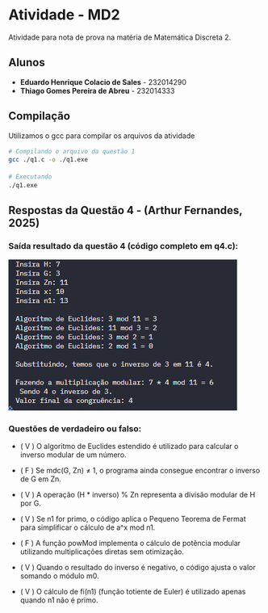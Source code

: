 # Atividade - MD2

Atividade para nota de prova na matéria de Matemática Discreta 2. 

## Alunos

* **Eduardo Henrique Colacio de Sales** - 232014290
* **Thiago Gomes Pereira de Abreu** - 232014333

## Compilação

Utilizamos o gcc para compilar os arquivos da atividade
```bash
# Compilando o arquivo da questão 1
gcc ./q1.c -o ./q1.exe

# Executando
./q1.exe
```


## Respostas da Questão 4 - (Arthur Fernandes, 2025)

### Saída resultado da questão 4 (código completo em q4.c):   

![saida](image.png)

###  Questões de verdadeiro ou falso:

-  ( V ) O algoritmo de Euclides estendido é utilizado para calcular o inverso modular de um número.

- ( F ) Se mdc(G, Zn) ≠ 1, o programa ainda consegue encontrar o inverso de G em Zn.

- ( V ) A operação (H * inverso) % Zn representa a divisão modular de H por G.

- ( V ) Se n1 for primo, o código aplica o Pequeno Teorema de Fermat para simplificar o cálculo de a^x mod n1.

- ( F ) A função powMod implementa o cálculo de potência modular utilizando multiplicações diretas sem otimização.

- ( V ) Quando o resultado do inverso é negativo, o código ajusta o valor somando o módulo m0.

- ( V ) O cálculo de fi(n1) (função totiente de Euler) é utilizado apenas quando n1 não é primo.
  

<br>
<br>

